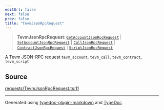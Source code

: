 ```yaml
---
editUrl: false
next: false
prev: false
title: "TevmJsonRpcRequest"
---
```


> **TevmJsonRpcRequest**: [`GetAccountJsonRpcRequest`](/generated/type-aliases/getaccountjsonrpcrequest/) \| [`SetAccountJsonRpcRequest`](/generated/type-aliases/setaccountjsonrpcrequest/) \| [`CallJsonRpcRequest`](/generated/type-aliases/calljsonrpcrequest/) \| [`ContractJsonRpcRequest`](/generated/type-aliases/contractjsonrpcrequest/) \| [`ScriptJsonRpcRequest`](/generated/type-aliases/scriptjsonrpcrequest/)

A Tevm JSON-RPC request
`tevm_account`, `tevm_call`, `tevm_contract`, `tevm_script`

## Source

[requests/TevmJsonRpcRequest.ts:11](https://github.com/evmts/tevm-monorepo/blob/main/vm/api/src/requests/TevmJsonRpcRequest.ts#L11)

***
Generated using [typedoc-plugin-markdown](https://www.npmjs.com/package/typedoc-plugin-markdown) and [TypeDoc](https://typedoc.org/)
